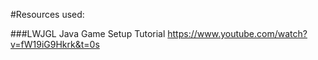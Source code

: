 #Resources used:

###LWJGL Java Game Setup Tutorial
https://www.youtube.com/watch?v=fW19iG9Hkrk&t=0s


